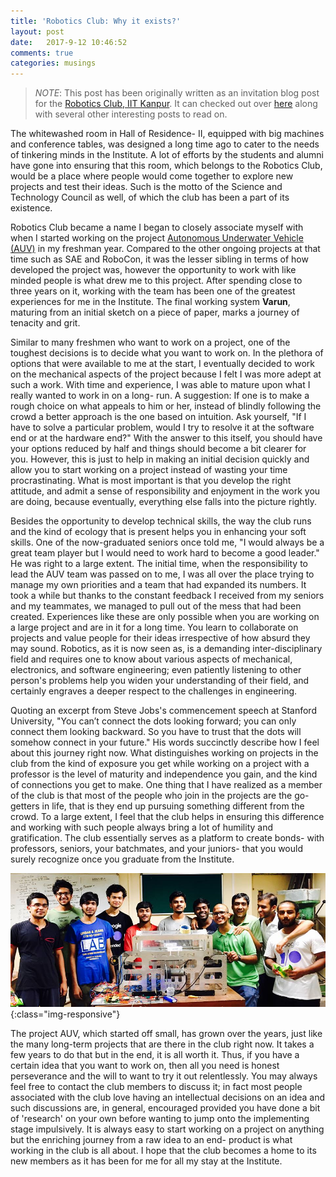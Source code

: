 ```yaml
---
title: 'Robotics Club: Why it exists?'
layout: post
date:   2017-9-12 10:46:52
comments: true
categories: musings
---
```


> *NOTE*: This post has been originally written as an invitation blog post for the [Robotics Club, IIT Kanpur](http://students.iitk.ac.in/roboclub/). It can checked out over [here](http://students.iitk.ac.in/roboclub/2017/09/07/Robotics-Club-Why-it-exists.html) along with several other interesting posts to read on.

The whitewashed room in Hall of Residence- II, equipped with big machines and conference tables, was designed a long time ago to cater to the needs of tinkering minds in the Institute. A lot of efforts by the students and alumni have gone into ensuring that this room, which belongs to the Robotics Club, would be a place where people would come together to explore new projects and test their ideas. Such is the motto of the Science and Technology Council as well, of which the club has been a part of its existence.

Robotics Club became a name I began to closely associate myself with when I started working on the project [Autonomous Underwater Vehicle (AUV)](https://auviitk.com) in my freshman year. Compared to the other ongoing projects at that time such as SAE and RoboCon, it was the lesser sibling in terms of how developed the project was, however the opportunity to work with like minded people is what drew me to this project. After spending close to three years on it, working with the team has been one of the greatest experiences for me in the Institute. The final working system __Varun__, maturing from an initial sketch on a piece of paper, marks a journey of tenacity and grit.

Similar to many freshmen who want to work on a project, one of the toughest decisions is to decide what you want to work on. In the plethora of options that were available to me at the start, I eventually decided to work on the mechanical aspects of the project because I felt I was more adept at such a work. With time and experience, I was able to mature upon what I really wanted to work in on a long- run. A suggestion: If one is to make a rough choice on what appeals to him or her, instead of blindly following the crowd a better approach is the one based on intuition. Ask yourself, "If I have to solve a particular problem, would I try to resolve it at the software end or at the hardware end?" With the answer to this itself, you should have your options reduced by half and things should become a bit clearer for you. However, this is just to help in making an initial decision quickly and allow you to start working on a project instead of wasting your time procrastinating. What is most important is that you develop the right attitude, and admit a sense of responsibility and enjoyment in the work you are doing, because eventually, everything else falls into the picture rightly.

Besides the opportunity to develop technical skills, the way the club runs and the kind of ecology that is present helps you in enhancing your soft skills. One of the now-graduated seniors once told me, "I would always be a great team player but I would need to work hard to become a good leader." He was right to a large extent. The initial time, when the responsibility to lead the AUV team was passed on to me, I was all over the place trying to manage my own priorities and a team that had expanded its numbers. It took a while but thanks to the constant feedback I received from my seniors and my teammates, we managed to pull out of the mess that had been created. Experiences like these are only possible when you are working on a large project and are in it for a long time. You learn to collaborate on projects and value people for their ideas irrespective of how absurd they may sound. Robotics, as it is now seen as, is a demanding inter-disciplinary field and requires one to know about various aspects of mechanical, electronics, and software engineering; even patiently listening to other person's problems help you widen your understanding of their field, and certainly engraves a deeper respect to the challenges in engineering.

Quoting an excerpt from Steve Jobs's commencement speech at Stanford University, "You can’t connect the dots looking forward; you can only connect them looking backward. So you have to trust that the dots will somehow connect in your future." His words succinctly describe how I feel about this journey right now. What distinguishes working on projects in the club from the kind of exposure you get while working on a project with a professor is the level of maturity and independence you gain, and the kind of connections you get to make. One thing that I have realized as a member of the club is that most of the people who join in the projects are the go-getters in life, that is they end up pursuing something different from the crowd. To a large extent, I feel that the club helps in ensuring this difference and working with such people always bring a lot of humility and gratification. The club essentially serves as a platform to create bonds- with professors, seniors, your batchmates, and your juniors- that you would surely recognize once you graduate from the Institute.

![AUV Team](../images/team.jpg){:class="img-responsive"}

The project AUV, which started off small, has grown over the years, just like the many long-term projects that are there in the club right now. It takes a few years to do that but in the end, it is all worth it. Thus, if you have a certain idea that you want to work on, then all you need is honest perseverance and the will to want to try it out relentlessly. You may always feel free to contact the club members to discuss it; in fact most people associated with the club love having an intellectual decisions on an idea and such discussions are, in general, encouraged provided you have done a bit of 'research' on your own before wanting to jump onto the implementing stage impulsively. It is always easy to start working on a project on anything but the enriching journey from a raw idea to an end- product is what working in the club is all about. I hope that the club becomes a home to its new members as it has been for me for all my stay at the Institute.
